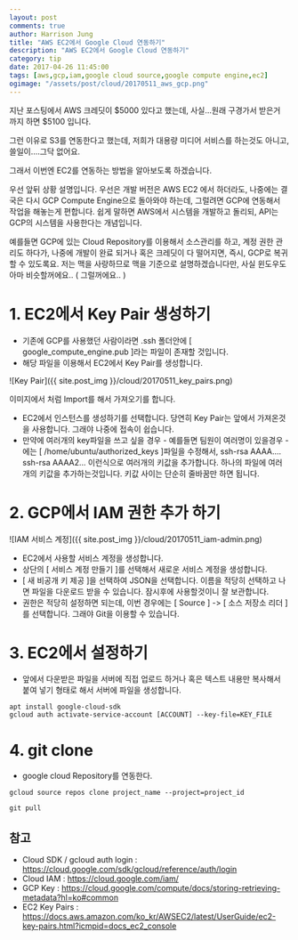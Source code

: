 ```yaml
---
layout: post
comments: true
author: Harrison Jung
title: "AWS EC2에서 Google Cloud 연동하기"
description: "AWS EC2에서 Google Cloud 연동하기"
category: tip
date: 2017-04-26 11:45:00
tags: [aws,gcp,iam,google cloud source,google compute engine,ec2]
ogimage: "/assets/post/cloud/20170511_aws_gcp.png"
---
```


지난 포스팅에서 AWS 크레딧이 $5000 있다고 했는데, 사실...원래 구경가서 받은거 까지 하면 $5100 입니다.

그런 이유로 S3를 연동한다고 했는데, 저희가 대용량 미디어 서비스를 하는것도 아니고, 쓸일이....그닥 없어요.

그래서 이번엔 EC2를 연동하는 방법을 알아보도록 하겠습니다.

우선 앞뒤 상황 설명입니다. 우선은 개발 버전은 AWS EC2 에서 하더라도, 나중에는 결국은 다시 GCP Compute Engine으로 돌아와야 하는데, 그럴려면 GCP에 연동해서 작업을 해놓는게 편합니다. 쉽게 말하면 AWS에서 시스템을 개발하고 돌리되, API는 GCP의 시스템을 사용한다는 개념입니다.

예를들면 GCP에 있는 Cloud Repository를 이용해서 소스관리를 하고, 계정 권한 관리도 하다가, 나중에 개발이 완료 되거나 혹은 크레딧이 다 떨어지면, 즉시, GCP로 복귀할 수 있도록요.
저는 맥을 사랑하므로 맥을 기준으로 설명하겠습니다만, 사실 윈도우도 아마 비슷할꺼에요.. ( 그럴꺼에요.. )

# 1. EC2에서 Key Pair 생성하기

- 기존에 GCP를 사용했던 사람이라면 .ssh 폴더안에 [ google_compute_engine.pub ]라는 파일이 존재할 것입니다.
- 해당 파일을 이용해서 EC2에서 Key Pair를 생성합니다.

![Key Pair]({{ site.post_img }}/cloud/20170511_key_pairs.png)

이미지에서 처럼 Import를 해서 가져오기를 합니다.

- EC2에서 인스턴스를 생성하기를 선택합니다. 당연히 Key Pair는 앞에서 가져온것을 사용합니다. 그래야 나중에 접속이 쉽습니다.
- 만약에 여러개의 key파일을 쓰고 싶을 경우 - 예를들면 팀원이 여러명이 있을경우 - 에는 [ /home/ubuntu/authorized_keys ]파일을 수정해서, ssh-rsa AAAA.... ssh-rsa AAAA2... 이런식으로 여러개의 키값을 추가합니다. 하나의 파일에 여러개의 키값을 추가하는것입니다. 키값 사이는 단순히 줄바꿈만 하면 됩니다.

# 2. GCP에서 IAM 권한 추가 하기

![IAM 서비스 계정]({{ site.post_img }}/cloud/20170511_iam-admin.png)

- EC2에서 사용할 서비스 계정을 생성합니다.
- 상단의 [ 서비스 계정 만들기 ]를 선택해서 새로운 서비스 계정을 생성합니다.
- [ 새 비공개 키 제공 ]을 선택하여 JSON을 선택합니다. 이름을 적당히 선택하고 나면 파일을 다운로드 받을 수 있습니다. 잠시후에 사용할것이니 잘 보관합니다.
- 권한은 적당히 설정하면 되는데, 이번 경우에는 [ Source ] -> [ 소스 저장소 리더 ]를 선택합니다. 그래야 Git을 이용할 수 있습니다.

# 3. EC2에서 설정하기

- 앞에서 다운받은 파일을 서버에 직접 업로드 하거나 혹은 텍스트 내용만 복사해서 붙여 넣기 형태로 해서 서버에 파일을 생성합니다.

```code
apt install google-cloud-sdk
gcloud auth activate-service-account [ACCOUNT] --key-file=KEY_FILE
```
# 4. git clone

- google cloud Repository를 연동한다.

```code
gcloud source repos clone project_name --project=project_id
```

```code
git pull
```

참고
----
- Cloud SDK / gcloud auth login : <https://cloud.google.com/sdk/gcloud/reference/auth/login>
- Cloud IAM : <https://cloud.google.com/iam/>
- GCP Key : <https://cloud.google.com/compute/docs/storing-retrieving-metadata?hl=ko#common>
- EC2 Key Pairs : <https://docs.aws.amazon.com/ko_kr/AWSEC2/latest/UserGuide/ec2-key-pairs.html?icmpid=docs_ec2_console>
